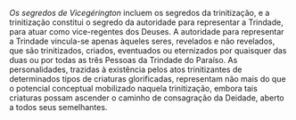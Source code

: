 *Os segredos de Vicegérington* incluem os segredos da trinitização, e a trinitização constitui o segredo da autoridade para representar a Trindade, para atuar como vice-regentes dos Deuses. A autoridade para representar a Trindade vincula-se apenas àqueles seres, revelados e não revelados, que são trinitizados, criados, eventuados ou eternizados por quaisquer das duas ou por todas as três Pessoas da Trindade do Paraíso. As personalidades, trazidas à existência pelos atos trinitizantes de determinados tipos de criaturas glorificadas, representam não mais do que o potencial conceptual mobilizado naquela trinitização, embora tais criaturas possam ascender o caminho de consagração da Deidade, aberto a todos seus semelhantes.